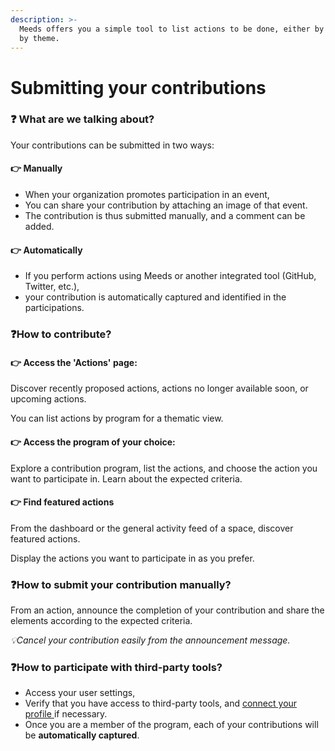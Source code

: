 ```yaml
---
description: >-
  Meeds offers you a simple tool to list actions to be done, either by trend or
  by theme.
---
```


# Submitting your contributions

### :question: What are we talking about? <a href="#de-quoi-parlons-nous" id="de-quoi-parlons-nous"></a>

Your contributions can be submitted in two ways:

#### 👉 **Manually**

* When your organization promotes participation in an event,
* You can share your contribution by attaching an image of that event.&#x20;
* The contribution is thus submitted manually, and a comment can be added.

#### 👉 **Automatically**

* If you perform actions using Meeds or another integrated tool (GitHub, Twitter, etc.),&#x20;
* your contribution is automatically captured and identified in the participations.

### ​❓How to contribute? <a href="#comment-contribuer" id="comment-contribuer"></a>

#### 👉 **Access the 'Actions' page:**

Discover recently proposed actions, actions no longer available soon, or upcoming actions.&#x20;

You can list actions by program for a thematic view.

#### 👉 **Access the program of your choice:**

Explore a contribution program, list the actions, and choose the action you want to participate in. Learn about the expected criteria.

#### 👉 Find featured actions

From the dashboard or the general activity feed of a space, discover featured actions.&#x20;

Display the actions you want to participate in as you prefer.

### ​❓**How to submit your contribution manually?** <a href="#comment-soumettre-sa-contribution-manuellement" id="comment-soumettre-sa-contribution-manuellement"></a>

From an action, announce the completion of your contribution and share the elements according to the expected criteria.

_💡Cancel your contribution easily from the announcement message._

### ❓**How to participate with third-party tools?** <a href="#comment-participer-avec-des-outils-tiers" id="comment-participer-avec-des-outils-tiers"></a>

* Access your user settings,&#x20;
* Verify that you have access to third-party tools, and [connect your profile ](../customizing-your-profile/connecting-third-party-apps.md)if necessary.&#x20;
* Once you are a member of the program, each of your contributions will be **automatically captured**.
